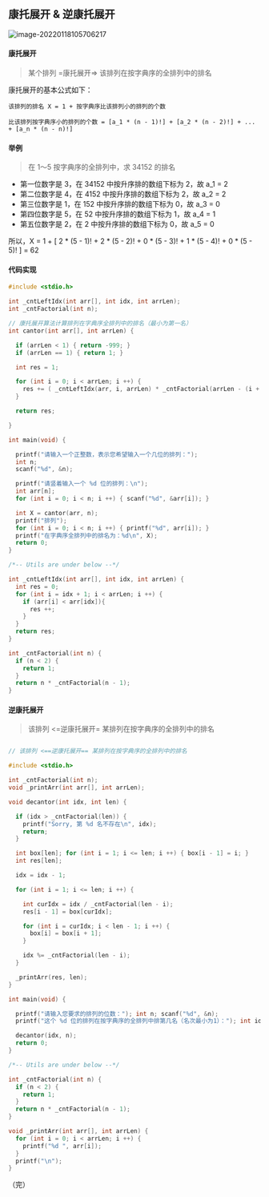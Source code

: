 ## 康托展开 & 逆康托展开

![image-20220118105706217](https://aliyun-oss-lpj.oss-cn-qingdao.aliyuncs.com/images/by-picgo/image-20220118105706217.png)

#### 康托展开

> 某个排列 =康托展开=> 该排列在按字典序的全排列中的排名

康托展开的基本公式如下：

```text
该排列的排名 X = 1 + 按字典序比该排列小的排列的个数

比该排列按字典序小的排列的个数 = [a_1 * (n - 1)!] + [a_2 * (n - 2)!] + ... + [a_n * (n - n)!]
```

#### 举例

> 在 1～5 按字典序的全排列中，求 34152 的排名

- 第一位数字是 3，在 34152 中按升序排的数组下标为 2，故 a_1 = 2
- 第二位数字是 4，在 4152 中按升序排的数组下标为 2，故 a_2 = 2
- 第三位数字是 1，在 152 中按升序排的数组下标为 0，故 a_3 = 0
- 第四位数字是 5，在 52 中按升序排的数组下标为 1，故 a_4 = 1
- 第五位数字是 2，在 2 中按升序排的数组下标为 0，故 a_5 = 0

所以，X = 1 + [ 2 * (5 - 1)! + 2 * (5 - 2)! + 0 * (5 - 3)! + 1 * (5 - 4)! + 0 * (5 - 5)! ] = 62
 
#### 代码实现

```c
#include <stdio.h>

int _cntLeftIdx(int arr[], int idx, int arrLen);
int _cntFactorial(int n);

// 康托展开算法计算排列在字典序全排列中的排名（最小为第一名）
int cantor(int arr[], int arrLen) {

  if (arrLen < 1) { return -999; }
  if (arrLen == 1) { return 1; }

  int res = 1;

  for (int i = 0; i < arrLen; i ++) {
    res += ( _cntLeftIdx(arr, i, arrLen) * _cntFactorial(arrLen - (i + 1)) );
  }

  return res;

}

int main(void) {

  printf("请输入一个正整数，表示您希望输入一个几位的排列：");
  int n;
  scanf("%d", &n);

  printf("请竖着输入一个 %d 位的排列：\n");
  int arr[n];
  for (int i = 0; i < n; i ++) { scanf("%d", &arr[i]); }

  int X = cantor(arr, n);
  printf("排列");
  for (int i = 0; i < n; i ++) { printf("%d", arr[i]); }
  printf("在字典序全排列中的排名为：%d\n", X);
  return 0;
}

/*-- Utils are under below --*/

int _cntLeftIdx(int arr[], int idx, int arrLen) {
  int res = 0;
  for (int i = idx + 1; i < arrLen; i ++) {
    if (arr[i] < arr[idx]){
      res ++;
    }
  }
  return res;
}

int _cntFactorial(int n) {
  if (n < 2) {
    return 1;
  }
  return n * _cntFactorial(n - 1);
}
```

#### 逆康托展开

> 该排列 <=逆康托展开= 某排列在按字典序的全排列中的排名

```c

// 该排列 <==逆康托展开== 某排列在按字典序的全排列中的排名

#include <stdio.h>

int _cntFactorial(int n);
void _printArr(int arr[], int arrLen);

void decantor(int idx, int len) {

  if (idx > _cntFactorial(len)) {
    printf("Sorry, 第 %d 名不存在\n", idx);
    return;
  }

  int box[len]; for (int i = 1; i <= len; i ++) { box[i - 1] = i; }
  int res[len];

  idx = idx - 1;

  for (int i = 1; i <= len; i ++) {

    int curIdx = idx / _cntFactorial(len - i);
    res[i - 1] = box[curIdx];

    for (int i = curIdx; i < len - 1; i ++) {
      box[i] = box[i + 1];
    }

    idx %= _cntFactorial(len - i);
  }

  _printArr(res, len);
}

int main(void) {

  printf("请输入您要求的排列的位数："); int n; scanf("%d", &n);
  printf("这个 %d 位的排列在按字典序的全排列中排第几名（名次最小为1）："); int idx; scanf("%d", &idx);

  decantor(idx, n);
  return 0;
}

/*-- Utils are under below --*/

int _cntFactorial(int n) {
  if (n < 2) {
    return 1;
  }
  return n * _cntFactorial(n - 1);
}

void _printArr(int arr[], int arrLen) {
  for (int i = 0; i < arrLen; i ++) {
    printf("%d ", arr[i]);
  }
  printf("\n");
}
```

（完）
